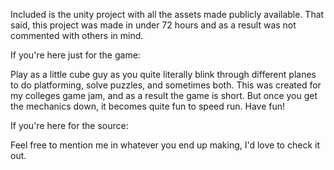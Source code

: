 Included is the unity project with all the assets made publicly available. That said, 
this project was made in under 72 hours and as a result was not commented with others 
in mind.



If you're here just for the game:

Play as a little cube guy as you quite literally blink through different planes to do 
platforming, solve puzzles, and sometimes both.  This was created for my colleges game 
jam, and as a result the game is short. But once you get the mechanics down, it becomes 
quite fun to speed run. Have fun!



If you're here for the source:

Feel free to mention me in whatever you end up making, I'd love to check it out.
